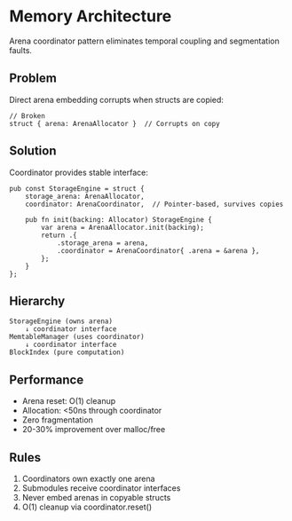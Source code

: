 # Memory Architecture

Arena coordinator pattern eliminates temporal coupling and segmentation faults.

## Problem

Direct arena embedding corrupts when structs are copied:
```zig
// Broken
struct { arena: ArenaAllocator }  // Corrupts on copy
```

## Solution

Coordinator provides stable interface:
```zig
pub const StorageEngine = struct {
    storage_arena: ArenaAllocator,
    coordinator: ArenaCoordinator,  // Pointer-based, survives copies

    pub fn init(backing: Allocator) StorageEngine {
        var arena = ArenaAllocator.init(backing);
        return .{
            .storage_arena = arena,
            .coordinator = ArenaCoordinator{ .arena = &arena },
        };
    }
};
```

## Hierarchy

```
StorageEngine (owns arena)
    ↓ coordinator interface
MemtableManager (uses coordinator)
    ↓ coordinator interface
BlockIndex (pure computation)
```

## Performance

- Arena reset: O(1) cleanup
- Allocation: <50ns through coordinator
- Zero fragmentation
- 20-30% improvement over malloc/free

## Rules

1. Coordinators own exactly one arena
2. Submodules receive coordinator interfaces
3. Never embed arenas in copyable structs
4. O(1) cleanup via coordinator.reset()
